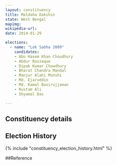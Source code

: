```yaml
---
layout: constituency
title: Maldaha Dakshin
state: West Bengal
mapimg: 
wikipedia-url: 
date: 2014-01-29

elections: 
  - name: "Lok Sabha 2009"
    candidates: 
    - Abu Hasem Khan Choudhury 
    - Abdur Razzaque 
    - Dipak Kumar Chowdhury 
    - Bharat Chandra Mandal 
    - Manjur Alahi Munshi 
    - Md. Ejaruddin 
    - Md. Kamal Basirujjaman 
    - Rustam Ali 
    - Shyamal Das 

---
```

## Constituency details


## Election History
{% include "constituency_election_history.html" %}

##Reference
